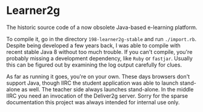 # Learner2g
The historic source code of a now obsolete Java-based e-learning platform.

To compile it, go in the directory `198-learner2g-stable` and run `./import.rb`. Despite being developed a few years back, I was able to compile with recent stable Java 8 without too much trouble. If you can't compile, you're probably missing a development dependency, like `Ruby` or `fastjar`. Usually this can be figured out by examining the log output carefully for clues.

As far as running it goes, you're on your own. These days browsers don't support Java, though IIRC the student application was able to launch stand-alone as well. The teacher side always launches stand-alone. In the middle IIRC you need an invocation of the Deliver2g server. Sorry for the sparse documentation this project was always intended for internal use only.
